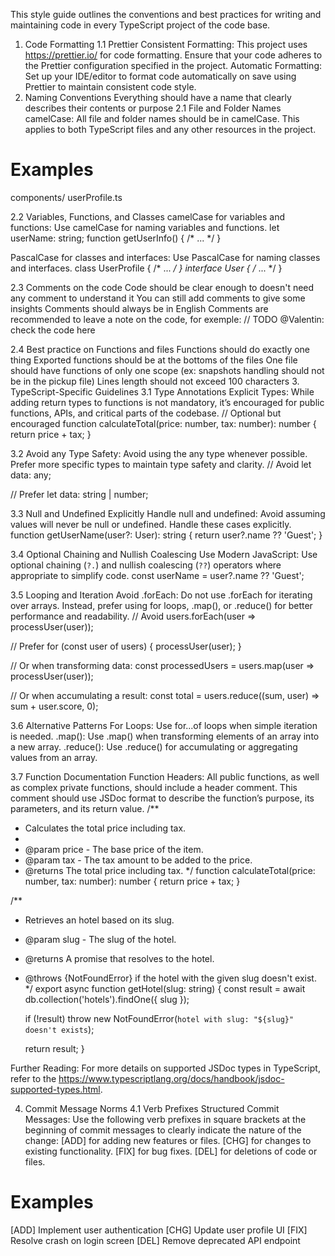 This style guide outlines the conventions and best practices for writing and maintaining code in every TypeScript project of the code base.
1. Code Formatting
1.1 Prettier
Consistent Formatting: This project uses https://prettier.io/ for code formatting. Ensure that your code adheres to the Prettier configuration specified in the project.
Automatic Formatting: Set up your IDE/editor to format code automatically on save using Prettier to maintain consistent code style.
2. Naming Conventions
Everything should have a name that clearly describes their contents or purpose
2.1 File and Folder Names
camelCase: All file and folder names should be in camelCase. This applies to both TypeScript files and any other resources in the project.
  # Examples
  components/
  userProfile.ts

2.2 Variables, Functions, and Classes
camelCase for variables and functions: Use camelCase for naming variables and functions.
  let userName: string;
  function getUserInfo() { /* ... */ }

PascalCase for classes and interfaces: Use PascalCase for naming classes and interfaces.
  class UserProfile { /* ... */ }
  interface User { /* ... */ }


2.3 Comments on the code
Code should be clear enough to doesn't need any comment to understand it 
You can still add comments to give some insights
Comments should always be in English
Comments are recommended to leave a note on the code, for exemple:
// TODO @Valentin: check the code here

2.4 Best practice on Functions and files
Functions should do exactly one thing
Exported functions should be at the bottoms of the files
One file should have functions of only one scope (ex: snapshots handling should not be in the pickup file)
Lines length should not exceed 100 characters
3. TypeScript-Specific Guidelines
3.1 Type Annotations
Explicit Types: While adding return types to functions is not mandatory, it’s encouraged for public functions, APIs, and critical parts of the codebase.
  // Optional but encouraged
  function calculateTotal(price: number, tax: number): number {
      return price + tax;
  }

3.2 Avoid any
Type Safety: Avoid using the any type whenever possible. Prefer more specific types to maintain type safety and clarity.
  // Avoid
  let data: any;

  // Prefer
  let data: string | number;

3.3 Null and Undefined
Explicitly Handle null and undefined: Avoid assuming values will never be null or undefined. Handle these cases explicitly.
  function getUserName(user?: User): string {
      return user?.name ?? 'Guest';
  }

3.4 Optional Chaining and Nullish Coalescing
Use Modern JavaScript: Use optional chaining (`?.`) and nullish coalescing (`??`) operators where appropriate to simplify code.
  const userName = user?.name ?? 'Guest';


3.5 Looping and Iteration
Avoid .forEach: Do not use .forEach for iterating over arrays. Instead, prefer using for loops, .map(), or .reduce() for better performance and readability.
  // Avoid
  users.forEach(user => processUser(user));

  // Prefer
  for (const user of users) {
      processUser(user);
  }
  
  // Or when transforming data:
  const processedUsers = users.map(user => processUser(user));
  
  // Or when accumulating a result:
  const total = users.reduce((sum, user) => sum + user.score, 0);


3.6 Alternative Patterns
For Loops: Use for...of loops when simple iteration is needed.
.map(): Use .map() when transforming elements of an array into a new array.
.reduce(): Use .reduce() for accumulating or aggregating values from an array.

3.7 Function Documentation
Function Headers: All public functions, as well as complex private functions, should include a header comment. This comment should use JSDoc format to describe the function’s purpose, its parameters, and its return value.
  /**
   * Calculates the total price including tax.
   * 
   * @param price - The base price of the item.
   * @param tax - The tax amount to be added to the price.
   * @returns The total price including tax.
   */
  function calculateTotal(price: number, tax: number): number {
      return price + tax;
  }

/**
 * Retrieves an hotel based on its slug.
 
 * @param slug - The slug of the hotel.
 * @returns A promise that resolves to the hotel.
 * @throws {NotFoundError} if the hotel with the given slug doesn't exist.
 */
export async function getHotel(slug: string) {
    const result = await db.collection('hotels').findOne<Hotel>({ slug });
    
    if (!result) throw new NotFoundError(`hotel with slug: "${slug}" doesn't exists`);

    return result;
}

Further Reading: For more details on supported JSDoc types in TypeScript, refer to the https://www.typescriptlang.org/docs/handbook/jsdoc-supported-types.html.

4. Commit Message Norms
4.1 Verb Prefixes
Structured Commit Messages: Use the following verb prefixes in square brackets at the beginning of commit messages to clearly indicate the nature of the change:
[ADD] for adding new features or files.
[CHG] for changes to existing functionality.
[FIX] for bug fixes.
[DEL] for deletions of code or files.
  # Examples
  [ADD] Implement user authentication
  [CHG] Update user profile UI
  [FIX] Resolve crash on login screen
  [DEL] Remove deprecated API endpoint


